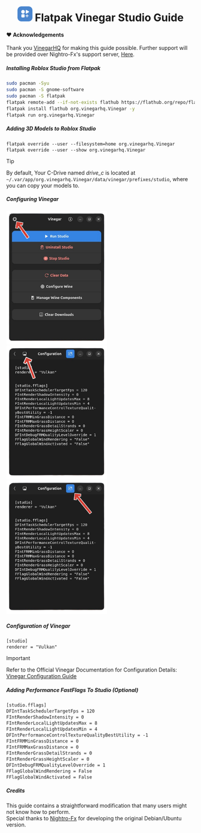 <body>
    <h1 align="center">
        <img src="https://github.com/Nightro-Fx/Flatpak-Vinegar-Guide/blob/main/img/Flathub.png" width="40" alt="Logo"/> 
        Flatpak Vinegar Studio Guide
    </h1>
</html>

#### ❤️ Acknowledgements  
Thank you [VinegarHQ](https://vinegarhq.org/) for making this guide possible. Further support will be provided over Nightro-Fx's support server, [Here](https://discord.gg/kNHaaFsGZ2).

##### Installing Roblox Studio from Flatpak
```bash
sudo pacman -Syu
sudo pacman -S gnome-software
sudo pacman -S flatpak
flatpak remote-add --if-not-exists flathub https://flathub.org/repo/flathub.flatpakrepo
flatpak install flathub org.vinegarhq.Vinegar -y
flatpak run org.vinegarhq.Vinegar
```
##### Adding 3D Models to Roblox Studio
```
flatpak override --user --filesystem=home org.vinegarhq.Vinegar
flatpak override --user --show org.vinegarhq.Vinegar
```
>[!TIP]
> By default, Your C-Drive named *drive_c* is located at `~/.var/app/org.vinegarhq.Vinegar/data/vinegar/prefixes/studio`, where you can copy your models to.

##### Configuring Vinegar
<img src="https://github.com/Nightro-Fx/Flatpak-Vinegar-Guide/blob/main/img/Main%20Menu.png" width="270" alt="Logo"/> <img src="https://github.com/Nightro-Fx/Flatpak-Vinegar-Guide/blob/main/img/Config%20Menu.png" width="270" alt="Logo"/> <img src="https://github.com/Nightro-Fx/Flatpak-Vinegar-Guide/blob/main/img/Documentation.png" width="270" alt="Logo"/> 

##### Configuration of Vinegar
```
[studio]
renderer = "Vulkan"
```
>[!IMPORTANT]
> Refer to the Official Vinegar Documentation for Configuration Details:
> [Vinegar Configuration Guide](https://vinegarhq.org/Configuration/)

##### Adding Performance FastFlags To Studio (Optional)
```
[studio.fflags]
DFIntTaskSchedulerTargetFps = 120
FIntRenderShadowIntensity = 0
FIntRenderLocalLightUpdatesMax = 8
FIntRenderLocalLightUpdatesMin = 4
DFIntPerformanceControlTextureQualityBestUtility = -1
FIntFRMMinGrassDistance = 0  
FIntFRMMaxGrassDistance = 0  
FIntRenderGrassDetailStrands = 0  
FIntRenderGrassHeightScaler = 0  
DFIntDebugFRMQualityLevelOverride = 1
FFlagGlobalWindRendering = False  
FFlagGlobalWindActivated = False  
```

##### Credits  
This guide contains a straightforward modification that many users might not know how to perform.  
Special thanks to [Nightro-Fx](https://github.com/Nightro-Fx) for developing the original Debian/Ubuntu version.
